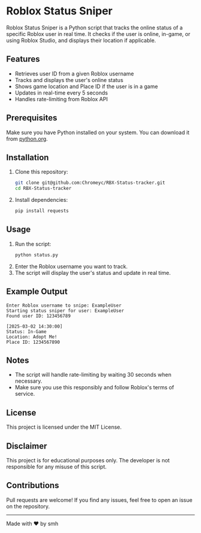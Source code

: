 # Roblox Status Sniper

Roblox Status Sniper is a Python script that tracks the online status of a specific Roblox user in real time. It checks if the user is online, in-game, or using Roblox Studio, and displays their location if applicable.

## Features
- Retrieves user ID from a given Roblox username
- Tracks and displays the user's online status
- Shows game location and Place ID if the user is in a game
- Updates in real-time every 5 seconds
- Handles rate-limiting from Roblox API

## Prerequisites
Make sure you have Python installed on your system. You can download it from [python.org](https://www.python.org/).

## Installation
1. Clone this repository:
   ```sh
   git clone git@github.com:Chromeyc/RBX-Status-tracker.git
   cd RBX-Status-tracker
   ```

2. Install dependencies:
   ```sh
   pip install requests
   ```

## Usage
1. Run the script:
   ```sh
   python status.py
   ```
2. Enter the Roblox username you want to track.
3. The script will display the user's status and update in real time.

## Example Output
```
Enter Roblox username to snipe: ExampleUser
Starting status sniper for user: ExampleUser
Found user ID: 123456789

[2025-03-02 14:30:00]
Status: In-Game
Location: Adopt Me!
Place ID: 1234567890
```

## Notes
- The script will handle rate-limiting by waiting 30 seconds when necessary.
- Make sure you use this responsibly and follow Roblox's terms of service.

## License
This project is licensed under the MIT License.

## Disclaimer
This project is for educational purposes only. The developer is not responsible for any misuse of this script.

## Contributions
Pull requests are welcome! If you find any issues, feel free to open an issue on the repository.

---
Made with ❤️ by smh

